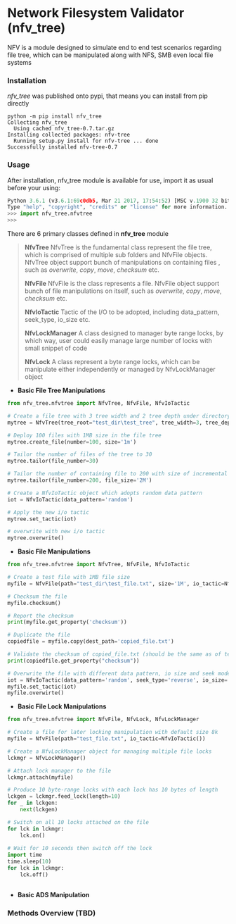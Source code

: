 
Network Filesystem Validator (nfv_tree)
========================

NFV is a module designed to simulate end to end test scenarios regarding file tree, which can be manipulated along with NFS, SMB even local file systems

### Installation
_nfv_tree_  was published onto pypi, that means you can install from pip directly 
```
python -m pip install nfv_tree
Collecting nfv_tree
  Using cached nfv_tree-0.7.tar.gz
Installing collected packages: nfv-tree
  Running setup.py install for nfv-tree ... done
Successfully installed nfv-tree-0.7
```

### Usage
After installation, nfv_tree module is available for use, import it as usual before your using:
``` python
Python 3.6.1 (v3.6.1:69c0db5, Mar 21 2017, 17:54:52) [MSC v.1900 32 bit (Intel)] on win32
Type "help", "copyright", "credits" or "license" for more information.
>>> import nfv_tree.nfvtree
>>>
```

There are 6 primary classes defined in **nfv_tree** module
> **NfvTree**
> NfvTree is the fundamental class represent the file tree, which is comprised of multiple sub folders and NfvFile objects. NfvTree object support bunch of manipulations on containing files , such as _overwrite_, _copy_, _move_, _checksum_ etc.
> 
> **NfvFile**
> NfvFile is the class represents a file. NfvFile object support bunch of file manipulations on itself, such as _overwrite_, _copy_, _move_, _checksum_ etc.
>
> **NfvIoTactic**
> Tactic of the I/O to be adopted, including data_pattern, seek_type, io_size etc.
>
> **NfvLockManager**
> A class designed to manager byte range locks, by which way, user could easily manage large number of locks with small snippet of code
> 
> **NfvLock**
> A class represent a byte range locks, which can be manipulate either independently or managed by NfvLockManager object

 - **Basic File Tree Manipulations**
``` python
from nfv_tree.nfvtree import NfvTree, NfvFile, NfvIoTactic

# Create a file tree with 3 tree width and 2 tree depth under directory test_dir\test_tree
mytree = NfvTree(tree_root="test_dir\test_tree", tree_width=3, tree_depth=2)

# Deploy 100 files with 1MB size in the file tree
mytree.create_file(number=100, size='1m')

# Tailor the number of files of the tree to 30
mytree.tailor(file_number=30)

# Tailor the number of containing file to 200 with size of incremental file 2 MB
mytree.tailor(file_number=200, file_size='2M')

# Create a NfvIoTactic object which adopts random data pattern
iot = NfvIoTactic(data_pattern='random')

# Apply the new i/o tactic
mytree.set_tactic(iot)

# overwrite with new i/o tactic
mytree.overwrite()
```
- **Basic File Manipulations**
``` python
from nfv_tree.nfvtree import NfvTree, NfvFile, NfvIoTactic

# Create a test file with 1MB file size
myfile = NfvFile(path="test_dir\test_file.txt", size='1M', io_tactic=NfvIoTactic())

# Checksum the file 
myfile.checksum()

# Report the checksum 
print(myfile.get_property('checksum'))

# Duplicate the file
copiedfile = myfile.copy(dest_path='copied_file.txt')

# Validate the checksum of copied_file.txt (should be the same as of test_file.txt)
print(copiedfile.get_property("checksum"))

# Overwrite the file with different data pattern, io size and seek mode
iot = NfvIoTactic(data_pattern='random', seek_type='reverse', io_size='3k')
myfile.set_tactic(iot)
myfile.overwirte()
```

- **Basic File Lock Manipulations**

``` python
from nfv_tree.nfvtree import NfvFile, NfvLock, NfvLockManager

# Create a file for later locking manipulation with default size 8k
myfile = NfvFile(path="test_file.txt", io_tactic=NfvIoTactic())

# Create a NfvLockManager object for managing multiple file locks
lckmgr = NfvLockManager()

# Attach lock manager to the file
lckmgr.attach(myfile)

# Produce 10 byte-range locks with each lock has 10 bytes of length 
lckgen = lckmgr.feed_lock(length=10)
for _ in lckgen:
    next(lckgen)

# Switch on all 10 locks attached on the file
for lck in lckmgr:
    lck.on()
    
# Wait for 10 seconds then switch off the lock
import time
time.sleep(10)
for lck in lckmgr:
    lck.off()
    
```


- **Basic ADS Manipulation**



### Methods Overview (TBD)

